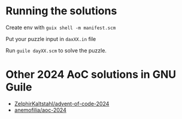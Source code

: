 # Running the solutions

Create env with `guix shell -m manifest.scm`

Put your puzzle input in `daxXX.in` file

Run `guile dayXX.scm` to solve the puzzle.

# Other 2024 AoC solutions in GNU Guile

* [ZelphirKaltstahl/advent-of-code-2024](https://codeberg.org/ZelphirKaltstahl/advent-of-code-2024)
* [anemofilia/aoc-2024](https://codeberg.org/anemofilia/aoc-2024)